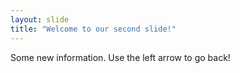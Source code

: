```yaml
---
layout: slide
title: "Welcome to our second slide!"
---
```

Some new information.
Use the left arrow to go back!

